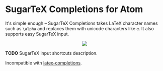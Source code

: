 # SugarTeX Completions for Atom

It's simple enough – SugarTeX Completions takes LaTeX character names such as
`\alpha` and replaces them with unicode characters like `α`. It also supports easy SugarTeX input.

<div align="center"><img src="https://raw.githubusercontent.com/kiwi0fruit/atom-sugartex-completions/master/demo.gif" /></div>

**TODO** SugarTeX input shortcuts description.

Incompatible with [latex-completions](https://atom.io/packages/latex-completions).
